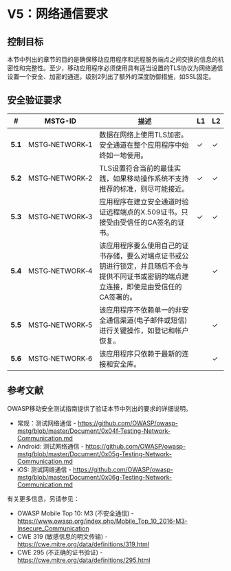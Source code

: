 # V5：网络通信要求

## 控制目标

本节中列出的章节的目的是确保移动应用程序和远程服务端点之间交换的信息的机密性和完整性。至少，移动应用程序必须使用具有适当设置的TLS协议为网络通信设置一个安全、加密的通道。级别2列出了额外的深度防御措施，如SSL固定。

## 安全验证要求

| # | MSTG-ID | 描述 | L1 | L2 |
| --- | --- | --- | --- | --- |
| **5.1** | MSTG‑NETWORK‑1 | 数据在网络上使用TLS加密。安全通道在整个应用程序中始终如一地使用。 | ✓| ✓|
| **5.2** | MSTG‑NETWORK‑2 | TLS设置符合当前的最佳实践，如果移动操作系统不支持推荐的标准，则尽可能接近。 | ✓| ✓|
| **5.3** | MSTG‑NETWORK‑3 | 应用程序在建立安全通道时验证远程端点的X.509证书。只接受由受信任的CA签名的证书。 | ✓| ✓|
| **5.4** | MSTG‑NETWORK‑4 | 该应用程序要么使用自己的证书存储，要么对端点证书或公钥进行锁定，并且随后不会与提供不同证书或密钥的端点建立连接，即使是由受信任的CA签署的。| | ✓|
| **5.5** | MSTG‑NETWORK‑5 | 该应用程序不依赖单一的非安全通信渠道(电子邮件或短信)进行关键操作，如登记和帐户恢复。 | | ✓|
| **5.6** | MSTG‑NETWORK‑6 | 该应用程序只依赖于最新的连接和安全库。 | | ✓|

## 参考文献

OWASP移动安全测试指南提供了验证本节中列出的要求的详细说明。

- 常规：测试网络通信 - <https://github.com/OWASP/owasp-mstg/blob/master/Document/0x04f-Testing-Network-Communication.md>
- Android: 测试网络通信 - <https://github.com/OWASP/owasp-mstg/blob/master/Document/0x05g-Testing-Network-Communication.md>
- iOS: 测试网络通信 - <https://github.com/OWASP/owasp-mstg/blob/master/Document/0x06g-Testing-Network-Communication.md>

有关更多信息，另请参见：

- OWASP Mobile Top 10: M3 (不安全通信) - <https://www.owasp.org/index.php/Mobile_Top_10_2016-M3-Insecure_Communication>
- CWE 319 (敏感信息的明文传输) - <https://cwe.mitre.org/data/definitions/319.html>
- CWE 295 (不正确的证书验证) - <https://cwe.mitre.org/data/definitions/295.html>
